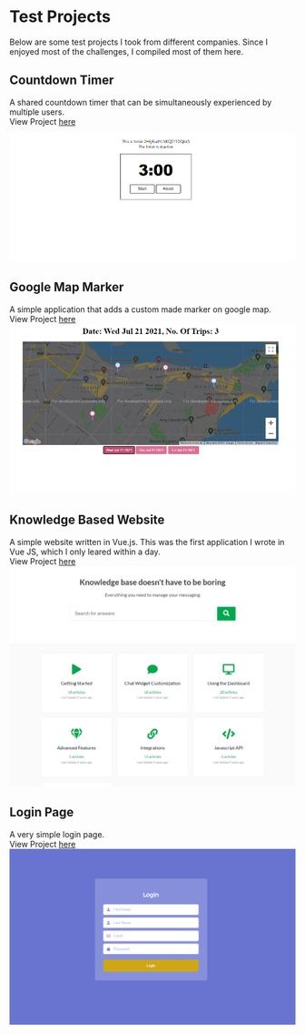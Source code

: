 # Test Projects
Below are some test projects I took from different companies. Since I enjoyed most of the challenges, I compiled most of them here.

## Countdown Timer  
A shared countdown timer that can be simultaneously experienced by multiple users.  
View Project [here](https://github.com/deejaygeroso/countdown)  

![App Screenshot](https://github.com/deejaygeroso/countdown/blob/main/public/screenshot.png)

## Google Map Marker  
A simple application that adds a custom made marker on google map.  
View Project [here](https://github.com/deejaygeroso/liftango-testapp)  
![App Screenshot](https://github.com/deejaygeroso/liftango-testapp/blob/master/public/screenshot.png)  

## Knowledge Based Website  
A simple website written in Vue.js. This was the first application I wrote in Vue JS, which I only leared within a day.  
View Project [here](https://github.com/deejaygeroso/knowledge-base-website)  
![App Screenshot](https://github.com/deejaygeroso/knowledge-base-website/blob/master/public/screenshot1.png)  

## Login Page  
A very simple login page.  
View Project [here](https://github.com/deejaygeroso/login-page)  
![App Screenshot](https://github.com/deejaygeroso/login-page/blob/master/public/assets/images/screenshot.png)  
